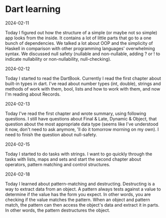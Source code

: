 # Dart learning

2024-02-11

Today I figured out how the structure of a simple (or maybe not so simple) app looks from the inside. It contains a lot of little parts that go to a one bunch of dependencies. We talked a lot about OOP and the simplicity of Haskell in comparison with other programming languages' overwhelming syntax. We discussed null safety (nullable and non-nullable, adding ? or ! to indicate nullability or non-nullability, null-checking).

2024-02-12

Today I started to read the DartBook. Currently I read the first chapter about built-in types in dart. I've read about number types (int, double), strings and methods of work with them, bool, lists and how to work with them, and now I'm reading about Records.

2024-02-13

Today I've read the first chapter and wrote summary, using following questions. I still have questions about Final & Late, Dynamic & Object, that question about the most appropriate data type (seems like I've understood it now, don't need to ask anymore, 'll do it tomorrow morning on my own). I need to finish the question about null-safety.

2024-02-15

Today I started to do tasks with strings. I want to go quickly through the tasks with lists, maps and sets and start the second chapter about operators, pattern matching and control structures.

2024-02-18

Today I learned about pattern-matching and destructing. Destructing is a way to extract data from an object.
A pattern always tests against a value to determine if the value has the form you expect. In other words, you are checking if the value matches the pattern. When an object and pattern match, the pattern can then access the object's data and extract it in parts. In other words, the pattern destructures the object.

